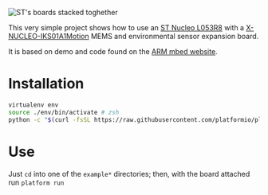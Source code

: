 ![ST's boards stacked toghether](https://dl.dropboxusercontent.com/u/5867765/images/File%2012-09-15%2015%2021%2006.jpeg)

This very simple project shows how to use an [ST Nucleo
L053R8](https://developer.mbed.org/platforms/ST-Nucleo-L053R8/) with a
[X-NUCLEO-IKS01A1Motion](http://www.st.com/web/catalog/tools/FM116/SC1248/PF261191)
MEMS and environmental sensor expansion board.

It is based on demo and code found on the [ARM mbed
website](https://developer.mbed.org/teams/ST-Americas-mbed-Team/code/Nucleo_Sensor_Shield/).

Installation
============


``` sh
virtualenv env
source ./env/bin/activate # zsh
python -c "$(curl -fsSL https://raw.githubusercontent.com/platformio/platformio/master/scripts/get-platformio.py)"
```

Use
===

Just `cd` into one of the `example*` directories; then, with the board
attached run `platform run`
